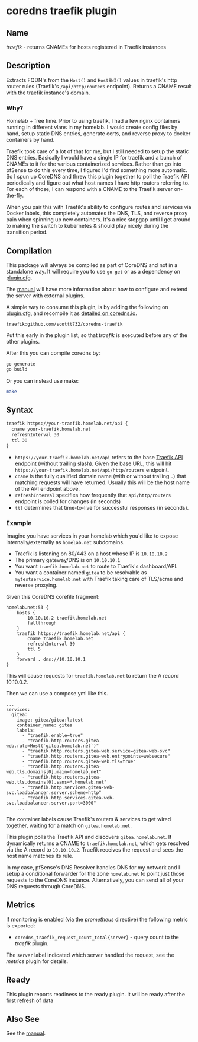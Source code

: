 # coredns traefik plugin

## Name

*traefik* - returns CNAMEs for hosts registered in Traefik instances

## Description

Extracts FQDN's from the `Host()` and `HostSNI()` values in traefik's http router rules (Traefik's `/api/http/routers` endpoint). Returns a CNAME result with the traefik instance's domain.

### Why?

Homelab + free time. Prior to using traefik, I had a few nginx containers running in different vlans in my homelab. 
I would create config files by hand, setup static DNS entries, generate certs, and reverse proxy to docker 
containers by hand. 

Traefik took care of a lot of that for me, but I still needed to setup the static DNS entries. Basically I would 
have a single IP for traefik and a bunch of CNAMEs to it for the various containerized services. Rather than go 
into pfSense to do this every time, I figured I'd find something more automatic. So I spun up CoreDNS and threw 
this plugin together to poll the Traefik API periodically and figure out what host names I have http routers 
referring to. For each of those, I can respond with a CNAME to the Traefik server on-the-fly. 

When you pair this with Traefik's ability to configure routes and services via Docker labels, this completely 
automates the DNS, TLS, and reverse proxy pain when spinning up new containers. It's a nice stopgap until I get 
around to making the switch to kubernetes & should play nicely during the transition period.

## Compilation

This package will always be compiled as part of CoreDNS and not in a standalone way. It will require you to use `go get` or as a dependency on [plugin.cfg](https://github.com/coredns/coredns/blob/master/plugin.cfg).

The [manual](https://coredns.io/manual/toc/#what-is-coredns) will have more information about how to configure and extend the server with external plugins.

A simple way to consume this plugin, is by adding the following on [plugin.cfg](https://github.com/coredns/coredns/blob/master/plugin.cfg), and recompile it as [detailed on coredns.io](https://coredns.io/2017/07/25/compile-time-enabling-or-disabling-plugins/#build-with-compile-time-configuration-file).

~~~
traefik:github.com/scottt732/coredns-traefik
~~~

Put this early in the plugin list, so that *traefik* is executed before any of the other plugins.

After this you can compile coredns by:

``` sh
go generate
go build
```

Or you can instead use make:

``` sh
make
```

## Syntax

~~~ txt
traefik https://your-traefik.homelab.net/api {
  cname your-traefik.homelab.net
  refreshInterval 30
  ttl 30
}
~~~

- `https://your-traefik.homelab.net/api` refers to the base [Traefik API endpoint](https://doc.traefik.io/traefik/operations/api/) (without trailing slash). Given the base URL, this will hit `https://your-traefik.homelab.net/api/http/routers` endpoint.
- `cname` is the fully qualified domain name (with or without trailing `.`) that matching requests will have returned. Usually this will be the host name of the API endpoint above.
- `refreshInterval` specifies how frequently that `api/http/routers` endpoint is polled for changes (in seconds)
- `ttl` determines that time-to-live for successful responses (in seconds).

### Example

Imagine you have services in your homelab which you'd like to expose internally/externally as `homelab.net` subdomains.

- Traefik is listening on 80/443 on a host whose IP is `10.10.10.2`
- The primary gateway/DNS is on `10.10.10.1`
- You want `traefik.homelab.net` to route to Traefik's dashboard/API.
- You want a container named `gitea` to be resolvable as `mytestservice.homelab.net` with Traefik taking care of TLS/acme and reverse proxying.

Given this CoreDNS corefile fragment:

```
homelab.net:53 {
    hosts {
        10.10.10.2 traefik.homelab.net
        fallthrough
    }
    traefik https://traefik.homelab.net/api {
        cname traefik.homelab.net
        refreshInterval 30
        ttl 5
    }
    forward . dns://10.10.10.1
}
```

This will cause requests for `traefik.homelab.net` to return the A record 10.10.0.2.

Then we can use a compose.yml like this.

```
...
services:
  gitea:
    image: gitea/gitea:latest
    container_name: gitea
    labels:
      - "traefik.enable=true"
      - "traefik.http.routers.gitea-web.rule=Host(`gitea.homelab.net`)"
      - "traefik.http.routers.gitea-web.service=gitea-web-svc"
      - "traefik.http.routers.gitea-web.entrypoints=websecure"
      - "traefik.http.routers.gitea-web.tls=true"
      - "traefik.http.routers.gitea-web.tls.domains[0].main=homelab.net"
      - "traefik.http.routers.gitea-web.tls.domains[0].sans=*.homelab.net"
      - "traefik.http.services.gitea-web-svc.loadbalancer.server.scheme=http"
      - "traefik.http.services.gitea-web-svc.loadbalancer.server.port=3000"
    ...
```

The container labels cause Traefik's routers & services to get wired together, waiting for a match 
on `gitea.homelab.net`. 

This plugin polls the Traefik API and discovers `gitea.homelab.net`. It dynamically returns a CNAME 
to `traefik.homelab.net`, which gets resolved via the A record to `10.10.10.2`. Traefik receives the
request and sees the host name matches its rule.

In my case, pfSense's DNS Resolver handles DNS for my network and I setup a conditional forwarder for 
the zone `homelab.net` to point just those requests to the CoreDNS instance. Alternatively, you can 
send all of your DNS requests through CoreDNS.

## Metrics

If monitoring is enabled (via the *prometheus* directive) the following metric is exported:

* `coredns_traefik_request_count_total{server}` - query count to the *traefik* plugin.

The `server` label indicated which server handled the request, see the *metrics* plugin for details.

## Ready

This plugin reports readiness to the ready plugin. It will be ready after the first refresh of data

## Also See

See the [manual](https://coredns.io/manual).
